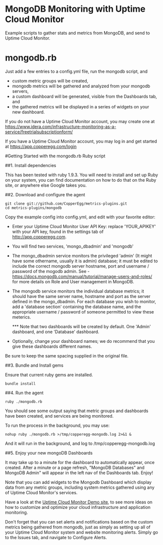 MongoDB Monitoring with Uptime Cloud Monitor
===========================

Example scripts to gather stats and metrics from MongoDB, and send to Uptime Cloud Monitor.


mongodb.rb
=============

Just add a few entries to a config.yml file, run the mongodb script, and
  - custom metric groups will be created,
  - mongodb metrics will be gathered and analyzed from your mongodb servers,
  - a custom dashboard will be generated, visible from the Dashboards tab, and
  - the gathered metrics will be displayed in a series of widgets on your new dashboard.

If you do not have a Uptime Cloud Monitor account, you may create one at <https://www.idera.com/infrastructure-monitoring-as-a-service/freetrialsubscriptionform/>

If you have a Uptime Cloud Monitor account, you may log in and get started at <https://app.copperegg.com/login>

#Getting Started with the mongodb.rb Ruby script

##1. Install dependencies

This has been tested with ruby 1.9.3. You will need to install and set up Ruby on your system, you can find documentation on how to do that on the Ruby site, or anywhere else Google takes you.

##2. Download and configure the agent

    git clone git://github.com/CopperEgg/metrics-plugins.git
    cd metrics-plugins/mongodb

Copy the example config into config.yml, and edit with your favorite editor:

  - Enter your Uptime Cloud Monitor User API Key:  replace 'YOUR_APIKEY' with your API key, found in the settings tab of http://app.copperegg.com.
  - You will find two services, 'mongo_dbadmin' and 'mongodb'
  - The mongo_dbadmin service monitors the privileged 'admin' (It might have some othername, usually it is admin) database; it must be edited to include the correct mongodb server hostname, port and username / password of the mogodb admin.
    See - https://docs.mongodb.com/manual/tutorial/manage-users-and-roles/ for more details on Role and User management in MongoDB.    
  - The mongodb service monitors the individual database metrics; it should have the same server name, hostname and port as the server defined in the mongo_dbadmin.
    For each database you wish to monitor, add a 'database section' containing the database name, and the appropriate username / password of someone permitted to view these meterics.
    
    *** Note that two dashboards will be created by default. One 'Admin' dashboard, and one 'Database' dashboard. 

  - Optionally, change your dashboard names; we do recommend that you give these dashboards different names.

Be sure to keep the same spacing supplied in the original file.

##3. Bundle and Install gems

Ensure that current ruby gems are installed.

    bundle install

##4. Run the agent

    ruby ./mongodb.rb

You should see some output saying that metric groups and dashboards have been created, and services are being monitored.

To run the process in the background, you may use:

    nohup ruby ./mongodb.rb >/tmp/copperegg-mongodb.log 2>&1 &

And it will run in the background, and log to /tmp/copperegg-mongodb.log


##5. Enjoy your new mongoDB Dashboards

It may take up to a minute for the dashboard to automatically appear, once created.
After a minute or a page refresh, "MongoDB Databases" and MongoDB Admin" will appear in the left nav of the Dashboards tab.  Enjoy!

Note that you can add widgets to the Mongodb Dashboard which display data from any metric groups, including system metrics gathered using any of Uptime Cloud Monitor's services.

Have a look at the [Uptime Cloud Monitor Demo site](https://app.copperegg.com/demo), to see more ideas on how to customize and optimize your cloud infrastructure and application monitoring.

Don't forget that you can set alerts and notifications based on the custom metrics being gathered from mongodb, just as simply as setting up all of your Uptime Cloud Monitor system and website monitoring alerts. Simply go to the Issues tab, and navigate to Configure Alerts.
